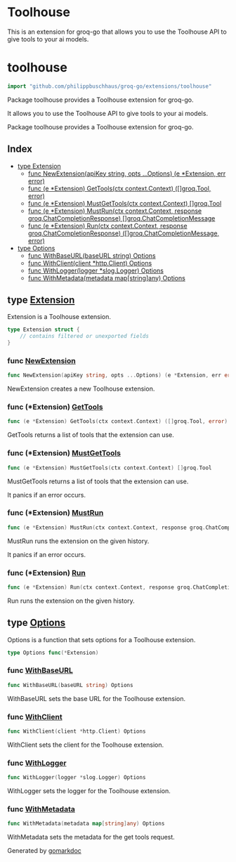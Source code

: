 # Toolhouse

This is an extension for groq-go that allows you to use the Toolhouse API to give tools to your ai models.

<!-- gomarkdoc:embed:start -->

<!-- Code generated by gomarkdoc. DO NOT EDIT -->

# toolhouse

```go
import "github.com/philippbuschhaus/groq-go/extensions/toolhouse"
```

Package toolhouse provides a Toolhouse extension for groq\-go.

It allows you to use the Toolhouse API to give tools to your ai models.

Package toolhouse provides a Toolhouse extension for groq\-go.

## Index

- [type Extension](<#Extension>)
  - [func NewExtension\(apiKey string, opts ...Options\) \(e \*Extension, err error\)](<#NewExtension>)
  - [func \(e \*Extension\) GetTools\(ctx context.Context\) \(\[\]groq.Tool, error\)](<#Extension.GetTools>)
  - [func \(e \*Extension\) MustGetTools\(ctx context.Context\) \[\]groq.Tool](<#Extension.MustGetTools>)
  - [func \(e \*Extension\) MustRun\(ctx context.Context, response groq.ChatCompletionResponse\) \[\]groq.ChatCompletionMessage](<#Extension.MustRun>)
  - [func \(e \*Extension\) Run\(ctx context.Context, response groq.ChatCompletionResponse\) \(\[\]groq.ChatCompletionMessage, error\)](<#Extension.Run>)
- [type Options](<#Options>)
  - [func WithBaseURL\(baseURL string\) Options](<#WithBaseURL>)
  - [func WithClient\(client \*http.Client\) Options](<#WithClient>)
  - [func WithLogger\(logger \*slog.Logger\) Options](<#WithLogger>)
  - [func WithMetadata\(metadata map\[string\]any\) Options](<#WithMetadata>)


<a name="Extension"></a>
## type [Extension](<https://github.com/philippbuschhaus/groq-go/blob/main/extensions/toolhouse/toolhouse.go#L24-L34>)

Extension is a Toolhouse extension.

```go
type Extension struct {
    // contains filtered or unexported fields
}
```

<a name="NewExtension"></a>
### func [NewExtension](<https://github.com/philippbuschhaus/groq-go/blob/main/extensions/toolhouse/toolhouse.go#L41>)

```go
func NewExtension(apiKey string, opts ...Options) (e *Extension, err error)
```

NewExtension creates a new Toolhouse extension.

<a name="Extension.GetTools"></a>
### func \(\*Extension\) [GetTools](<https://github.com/philippbuschhaus/groq-go/blob/main/extensions/toolhouse/tools.go#L28-L30>)

```go
func (e *Extension) GetTools(ctx context.Context) ([]groq.Tool, error)
```

GetTools returns a list of tools that the extension can use.

<a name="Extension.MustGetTools"></a>
### func \(\*Extension\) [MustGetTools](<https://github.com/philippbuschhaus/groq-go/blob/main/extensions/toolhouse/tools.go#L17-L19>)

```go
func (e *Extension) MustGetTools(ctx context.Context) []groq.Tool
```

MustGetTools returns a list of tools that the extension can use.

It panics if an error occurs.

<a name="Extension.MustRun"></a>
### func \(\*Extension\) [MustRun](<https://github.com/philippbuschhaus/groq-go/blob/main/extensions/toolhouse/run.go#L26-L29>)

```go
func (e *Extension) MustRun(ctx context.Context, response groq.ChatCompletionResponse) []groq.ChatCompletionMessage
```

MustRun runs the extension on the given history.

It panics if an error occurs.

<a name="Extension.Run"></a>
### func \(\*Extension\) [Run](<https://github.com/philippbuschhaus/groq-go/blob/main/extensions/toolhouse/run.go#L38-L41>)

```go
func (e *Extension) Run(ctx context.Context, response groq.ChatCompletionResponse) ([]groq.ChatCompletionMessage, error)
```

Run runs the extension on the given history.

<a name="Options"></a>
## type [Options](<https://github.com/philippbuschhaus/groq-go/blob/main/extensions/toolhouse/toolhouse.go#L37>)

Options is a function that sets options for a Toolhouse extension.

```go
type Options func(*Extension)
```

<a name="WithBaseURL"></a>
### func [WithBaseURL](<https://github.com/philippbuschhaus/groq-go/blob/main/extensions/toolhouse/options.go#L9>)

```go
func WithBaseURL(baseURL string) Options
```

WithBaseURL sets the base URL for the Toolhouse extension.

<a name="WithClient"></a>
### func [WithClient](<https://github.com/philippbuschhaus/groq-go/blob/main/extensions/toolhouse/options.go#L16>)

```go
func WithClient(client *http.Client) Options
```

WithClient sets the client for the Toolhouse extension.

<a name="WithLogger"></a>
### func [WithLogger](<https://github.com/philippbuschhaus/groq-go/blob/main/extensions/toolhouse/options.go#L30>)

```go
func WithLogger(logger *slog.Logger) Options
```

WithLogger sets the logger for the Toolhouse extension.

<a name="WithMetadata"></a>
### func [WithMetadata](<https://github.com/philippbuschhaus/groq-go/blob/main/extensions/toolhouse/options.go#L23>)

```go
func WithMetadata(metadata map[string]any) Options
```

WithMetadata sets the metadata for the get tools request.

Generated by [gomarkdoc](<https://github.com/princjef/gomarkdoc>)


<!-- gomarkdoc:embed:end -->
